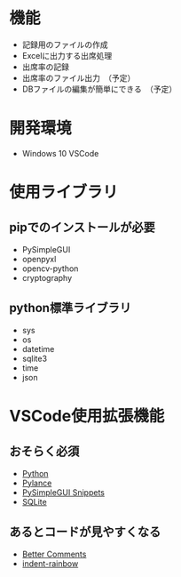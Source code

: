 # 機能
- 記録用のファイルの作成
- Excelに出力する出席処理
- 出席率の記録
- 出席率のファイル出力　（予定）
- DBファイルの編集が簡単にできる　（予定）

# 開発環境
- Windows 10 VSCode

# 使用ライブラリ
## pipでのインストールが必要
- PySimpleGUI
- openpyxl
- opencv-python
- cryptography
## python標準ライブラリ
- sys
- os
- datetime
- sqlite3
- time
- json

# VSCode使用拡張機能
## おそらく必須
- [Python](https://marketplace.visualstudio.com/items?itemName=ms-python.python)
- [Pylance](https://marketplace.visualstudio.com/items?itemName=ms-python.vscode-pylance)
- [PySimpleGUI Snippets](https://marketplace.visualstudio.com/items?itemName=Acezx.pysimplegui-snippets)
- [SQLite](https://marketplace.visualstudio.com/items?itemName=alexcvzz.vscode-sqlite)
## あるとコードが見やすくなる
- [Better Comments](https://marketplace.visualstudio.com/items?itemName=aaron-bond.better-comments)
- [indent-rainbow](https://marketplace.visualstudio.com/items?itemName=oderwat.indent-rainbow)
